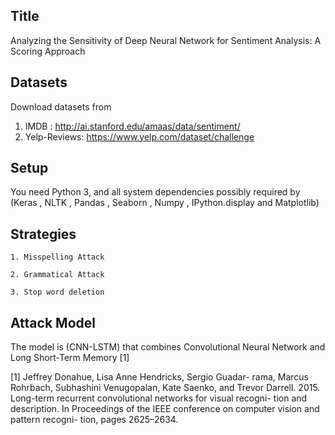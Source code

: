 Title 
--------------------------------------------------------
Analyzing the Sensitivity of Deep Neural Network for Sentiment Analysis: A Scoring Approach



Datasets
--------------------------------------------------------
Download datasets from
1.	IMDB : http://ai.stanford.edu/amaas/data/sentiment/
2.	Yelp-Reviews: https://www.yelp.com/dataset/challenge


Setup
--------------------------------------------------------
You need Python 3, and all system dependencies possibly required by (Keras , NLTK , Pandas , Seaborn , Numpy , IPython.display and Matplotlib)


Strategies
--------------------------------------------------------
    1. Misspelling Attack 

    2. Grammatical Attack 

    3. Stop word deletion 

Attack Model
--------------------------------------------------------
The model is (CNN-LSTM) that combines Convolutional Neural Network and Long Short-Term Memory [1] 

[1] Jeffrey Donahue, Lisa Anne Hendricks, Sergio Guadar- rama, Marcus Rohrbach, Subhashini Venugopalan, Kate Saenko, and Trevor Darrell. 2015. Long-term recurrent convolutional networks for visual recogni- tion and description. In Proceedings of the IEEE conference on computer vision and pattern recogni- tion, pages 2625–2634. 

